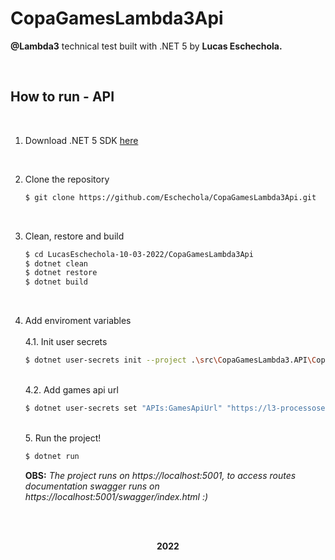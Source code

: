 # CopaGamesLambda3Api

<strong>@Lambda3</strong> technical test built with .NET 5 by <strong>Lucas Eschechola.</strong>

<br>

## How to run - API

<br>

1. Download .NET 5 SDK <a href="https://dotnet.microsoft.com/en-us/download/dotnet/5.0">here</a>

<br>

2. Clone the repository
    
    ```bash
    $ git clone https://github.com/Eschechola/CopaGamesLambda3Api.git
    ```

<br>

3. Clean, restore and build
    
    ```bash
    $ cd LucasEschechola-10-03-2022/CopaGamesLambda3Api
    $ dotnet clean
    $ dotnet restore
    $ dotnet build 
    ```

<br>

4. Add enviroment variables
    <br><br>4.1. Init user secrets
    ```bash
    $ dotnet user-secrets init --project .\src\CopaGamesLambda3.API\CopaGamesLambda3.API.csproj
    ```

    <br>4.2. Add games api url
    ```bash
    $ dotnet user-secrets set "APIs:GamesApiUrl" "https://l3-processoseletivo.azurewebsites.net/api" --project .\src\CopaGamesLambda3.API\CopaGamesLambda3.API.csproj
    ```

    <br>5. Run the project!
    ```bash
    $ dotnet run 
    ```
    <strong>OBS:</strong> <i>The project runs on https://localhost:5001, to access routes documentation swagger runs on https://localhost:5001/swagger/index.html :)</i>


<br><br>

<p align="center"><strong>2022</strong></p>